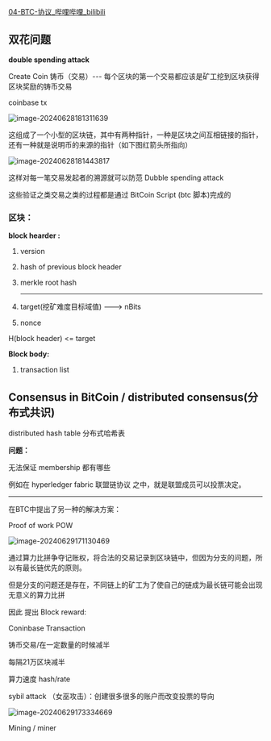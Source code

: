 [04-BTC-协议_哔哩哔哩_bilibili](https://www.bilibili.com/video/BV1Vt411X7JF/?p=4&spm_id_from=333.1007.top_right_bar_window_history.content.click&vd_source=6e70ae8e9395c062a70e813c359b470e)

## 双花问题
**double spending attack**

Create Coin  铸币（交易）--- 每个区块的第一个交易都应该是矿工挖到区块获得区块奖励的铸币交易

coinbase tx  

![image-20240628181311639](https://github.com/040509-o/BTC--principle-study/assets/173686732/25651bd6-b763-4f50-a964-f4d74ad71a10)


这组成了一个小型的区块链，其中有两种指针，一种是区块之间互相链接的指针，还有一种就是说明币的来源的指针（如下图红箭头所指向）

![image-20240628181443817](https://github.com/040509-o/BTC--principle-study/assets/173686732/e7d5c309-4635-4cd9-b291-fa168dae667f)


这样对每一笔交易发起者的溯源就可以防范  Dubble spending attack

这些验证之类交易之类的过程都是通过 BitCoin Script (btc 脚本)完成的



### 区块：



**block hearder :**

1. version

2. hash of previous block header

3. merkle root hash

   ****

4. target(挖矿难度目标域值)  --->  nBits

5. nonce

H(block header)  <= target



**Block body:**

1. transaction list 



## Consensus in BitCoin / distributed consensus(分布式共识)

distributed hash table   分布式哈希表

**问题：**

无法保证  membership  都有哪些

例如在 hyperledger  fabric 联盟链协议  之中，就是联盟成员可以投票决定。

****

在BTC中提出了另一种的解决方案：

Proof of work     POW

![image-20240629171130469](https://github.com/040509-o/BTC--principle-study/assets/173686732/a6ce8cb3-a45b-4c24-96e5-391aa741bc91)


通过算力比拼争夺记账权，将合法的交易记录到区块链中，但因为分支的问题，所以有最长链优先的原则。

但是分支的问题还是存在，不同链上的矿工为了使自己的链成为最长链可能会出现无意义的算力比拼



因此 提出  Block reward:

Coninbase Transaction    

 铸币交易/在一定数量的时候减半

每隔21万区块减半

算力速度 hash/rate

sybil attack （女巫攻击）：创建很多很多的账户而改变投票的导向

![image-20240629173334669](https://github.com/040509-o/BTC--principle-study/assets/173686732/af227e95-36d2-4383-8c32-8ad32cab0d0c)






Mining / miner

